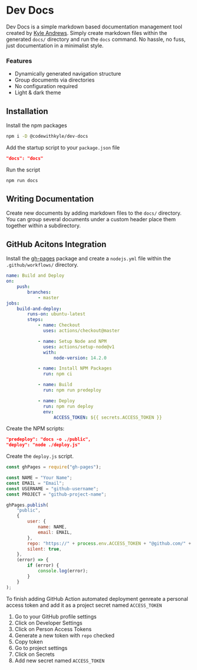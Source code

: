 # Dev Docs

Dev Docs is a simple markdown based documentation management tool created by [Kyle Andrews](https://kyleandrews.dev/). Simply create markdown files within the generated `docs/` directory and run the `docs` command. No hassle, no fuss, just documentation in a minimalist style.

### Features

-   Dynamically generated navigation structure
-   Group documents via directories
-   No configuration required
-   Light & dark theme

## Installation

Install the npm packages

```sh
npm i -D @codewithkyle/dev-docs
```

Add the startup script to your `package.json` file

```json
"docs": "docs"
```

Run the script

```sh
npm run docs
```

## Writing Documentation

Create new documents by adding markdown files to the `docs/` directory. You can group several documents under a custom header place them together within a subdirectory.

## GitHub Acitons Integration

Install the [gh-pages](https://www.npmjs.com/package/gh-pages) package and create a `nodejs.yml` file within the `.github/workflows/` directory.

```yml
name: Build and Deploy
on:
    push:
        branches:
            - master
jobs:
    build-and-deploy:
        runs-on: ubuntu-latest
        steps:
            - name: Checkout
              uses: actions/checkout@master

            - name: Setup Node and NPM
              uses: actions/setup-node@v1
              with:
                  node-version: 14.2.0

            - name: Install NPM Packages
              run: npm ci

            - name: Build
              run: npm run predeploy

            - name: Deploy
              run: npm run deploy
              env:
                  ACCESS_TOKEN: ${{ secrets.ACCESS_TOKEN }}
```

Create the NPM scripts:

```json
"predeploy": "docs -o ./public",
"deploy": "node ./deploy.js"
```

Create the `deploy.js` script.

```javascript
const ghPages = require("gh-pages");

const NAME = "Your Name";
const EMAIL = "Email";
const USERNAME = "github-username";
const PROJECT = "github-project-name";

ghPages.publish(
    "public",
    {
        user: {
            name: NAME,
            email: EMAIL,
        },
        repo: "https://" + process.env.ACCESS_TOKEN + "@github.com/" + USERNAME + "/" + PROJECT + ".git",
        silent: true,
    },
    (error) => {
        if (error) {
            console.log(error);
        }
    }
);
```

To finish adding GitHub Action automated deployment genreate a personal access token and add it as a project secret named `ACCESS_TOKEN`

1. Go to your GitHub profile settings
1. Click on Developer Settings
1. Click on Person Access Tokens
1. Generate a new token with `repo` checked
1. Copy token
1. Go to project settings
1. Click on Secrets
1. Add new secret named `ACCESS_TOKEN`
